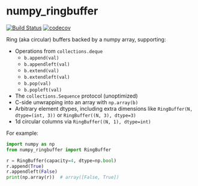 # numpy_ringbuffer

[![Build Status](https://travis-ci.org/eric-wieser/numpy_ringbuffer.svg?branch=master)](https://travis-ci.org/eric-wieser/numpy_ringbuffer)
[![codecov](https://codecov.io/gh/eric-wieser/numpy_ringbuffer/branch/master/graph/badge.svg)](https://codecov.io/gh/eric-wieser/numpy_ringbuffer)

Ring (aka circular) buffers backed by a numpy array, supporting:

 * Operations from `collections.deque`
   * `b.append(val)`
   * `b.appendleft(val)`
   * `b.extend(val)`
   * `b.extendleft(val)`
   * `b.pop(val)`
   * `b.popleft(val)`
 * The `collections.Sequence` protocol (unoptimized)
 * C-side unwrapping into an array with `np.array(b)`
 * Arbitrary element dtypes, including extra dimensions like `RingBuffer(N, dtype=(int, 3))` or `RingBuffer((N, 3), dtype=3)`
 * 1d circular columns via `RingBuffer((N, 1), dtype=int)`

For example:

```python
import numpy as np
from numpy_ringbuffer import RingBuffer

r = RingBuffer(capacity=4, dtype=np.bool)
r.append(True)
r.appendleft(False)
print(np.array(r))  # array([False, True])
```